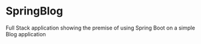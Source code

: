 # SpringBlog

Full Stack application showing the premise of using Spring Boot on a simple Blog application
